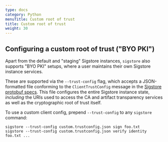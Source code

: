 ```yaml
---
type: docs
category: Python
menuTitle: Custom root of trust
title: Custom root of trust
weight: 30
---
```

## Configuring a custom root of trust ("BYO PKI")

Apart from the default and "staging" Sigstore instances, `sigstore` also supports "BYO PKI" setups, where a user maintains their own Sigstore instance services.

These are supported via the `--trust-config` flag, which accepts a JSON-formatted file conforming to the `ClientTrustConfig` message in the [Sigstore protobuf specs](https://github.com/sigstore/protobuf-specs). This file configures the entire Sigstore instance state, *including* the URIs used to access the CA and artifact transparency services as well as the cryptographic root of trust itself.

To use a custom client config, prepend `--trust-config` to any `sigstore` command:

```console
sigstore --trust-config custom.trustconfig.json sign foo.txt
sigstore --trust-config custom.trustconfig.json verify identity foo.txt ...
```